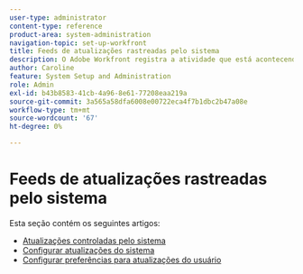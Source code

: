 ```yaml
---
user-type: administrator
content-type: reference
product-area: system-administration
navigation-topic: set-up-workfront
title: Feeds de atualizações rastreadas pelo sistema
description: O Adobe Workfront registra a atividade que está acontecendo em determinados objetos em seus [!UICONTROL Atualizações] área. Uma atualização do sistema inclui uma breve nota descrevendo o tipo de alteração que ocorreu com o objeto. [!DNL Workfront] os administradores podem definir que tipo de alterações o sistema deve rastrear na variável [!UICONTROL Atualizações] área.
author: Caroline
feature: System Setup and Administration
role: Admin
exl-id: b43b8583-41cb-4a96-8e61-77208eaa219a
source-git-commit: 3a565a58dfa6008e00722eca4f7b1dbc2b47a08e
workflow-type: tm+mt
source-wordcount: '67'
ht-degree: 0%

---
```


# Feeds de atualizações rastreadas pelo sistema

Esta seção contém os seguintes artigos:

* [Atualizações controladas pelo sistema](../../../administration-and-setup/set-up-workfront/system-tracked-update-feeds/system-tracked-update-feeds.md)
* [Configurar atualizações do sistema](../../../administration-and-setup/set-up-workfront/system-tracked-update-feeds/configure-system-updates.md)
* [Configurar preferências para atualizações do usuário](../../../administration-and-setup/set-up-workfront/system-tracked-update-feeds/configure-preferences-user-updates.md)
